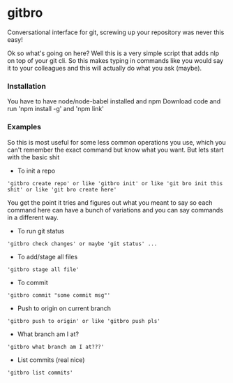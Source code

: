 # gitbro
Conversational interface for git, screwing up your repository was never this easy!

Ok so what's going on here? Well this is a very simple script that adds nlp on top of your git cli.
So this makes typing in commands like you would say it to your colleagues and this will actually do what you ask (maybe).

### Installation

You have to have node/node-babel installed and npm
Download code and run 'npm install -g' and 'npm link'

### Examples

So this is most useful for some less common operations you use, which you can't remember the exact command but know what you want. But lets start with the basic shit

 - To init a repo
```
'gitbro create repo' or like 'gitbro init' or like 'git bro init this shit' or like 'git bro create here'
```
You get the point it tries and figures out what you meant to say so each command here can have a bunch of variations and you can say commands in a different way.

- To run git status
```
'gitbro check changes' or maybe 'git status' ...
```

- To add/stage all files
```
'gitbro stage all file'
```

- To commit
```
'gitbro commit "some commit msg"'
```

- Push to origin on current branch
```
'gitbro push to origin' or like 'gitbro push pls'
```

- What branch am I at?

```
'gitbro what branch am I at???'
```

- List commits (real nice)
```
'gitbro list commits'
```
